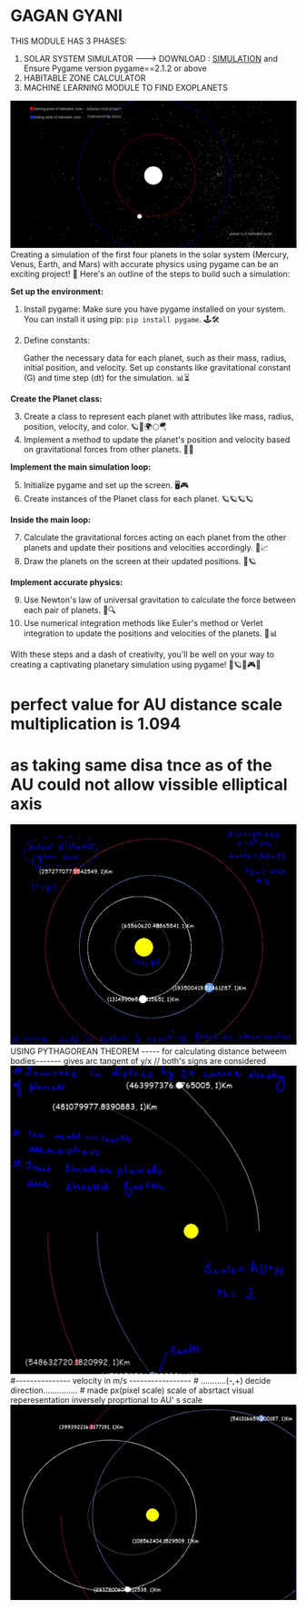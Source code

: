 
# GAGAN GYANI

THIS MODULE HAS 3 PHASES:
1. SOLAR SYSTEM SIMULATOR    ---> DOWNLOAD : <a href= "https://github.com/ambiguousphoton/Gagan-Gayani/blob/main/gagan_gyani.py">SIMULATION</a> and Ensure Pygame version pygame==2.1.2 or above
2. HABITABLE ZONE CALCULATOR  
3. MACHINE LEARNING MODULE TO FIND EXOPLANETS 


<img src="gagangyani.PNG">
Creating a simulation of the first four planets in the solar system (Mercury, Venus, Earth, and Mars) with accurate physics using pygame can be an exciting project! 🌌 Here's an outline of the steps to build such a simulation:

**Set up the environment:**

1. Install pygame: Make sure you have pygame installed on your system. You can install it using pip: `pip install pygame`. 🕹️🛠️
2. Define constants:

   Gather the necessary data for each planet, such as their mass, radius, initial position, and velocity. Set up constants like gravitational constant (G) and time step (dt) for the simulation. 📊⏳

**Create the Planet class:**

3. Create a class to represent each planet with attributes like mass, radius, position, velocity, and color. 🪐📏🌍🌕🪂
4. Implement a method to update the planet's position and velocity based on gravitational forces from other planets. 🚀🌠

**Implement the main simulation loop:**

5. Initialize pygame and set up the screen. 🖥️🎮
6. Create instances of the Planet class for each planet. 🪐🪐🪐🪐

**Inside the main loop:**

7. Calculate the gravitational forces acting on each planet from the other planets and update their positions and velocities accordingly. 🌌📈
8. Draw the planets on the screen at their updated positions. 🎨🪐

**Implement accurate physics:**

9. Use Newton's law of universal gravitation to calculate the force between each pair of planets. 🌌🔍
10. Use numerical integration methods like Euler's method or Verlet integration to update the positions and velocities of the planets. 🧮📊

With these steps and a dash of creativity, you'll be well on your way to creating a captivating planetary simulation using pygame! 🚀🪐🌠🎮🌌
# perfect value for AU distance scale multiplication is 1.094 
# as taking same disa tnce as of the AU could not allow vissible elliptical axis 
<img src="planet.PNG">
USING PYTHAGOREAN THEOREM ----- for calculating distance betweem bodies-------
gives arc tangent of y/x // both's signs are considered
<img src="plant.PNG" style="text-align: center;">
#--------------- velocity in m/s -----------------
# ...........(-,+) decide direction...............
# made px(pixel scale) scale of absrtact visual reperesentation inversely proprtional to AU' s scale
<img src="plnt.PNG">

